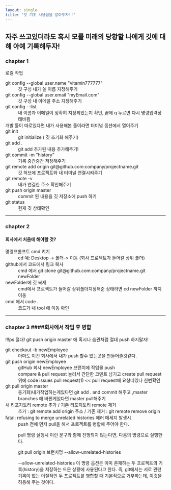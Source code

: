 ```yaml
---
layout: single
title: "깃 기초 사용법을 알아두자!!"
---
```


<h2>자주 쓰고있더라도 혹시 모를 미래의 당황할 나에게 깃에 대해 아예 기록해두자!</h2>

<h3>chapter 1</h2>
<p>로컬 작업</p>

<dl>
  <dt>
    git config --global user.name "vitamin777777"
  </dt>
  <dd>
    깃 구성 내가 쓸 이름 지정해주기
  </dd>
  <dt>
    git config --global user.email "myEmail.com"
  </dt>
  <dd>
    깃 구성 내 이메일 주소 지정해주기
  </dd>
  <dt>
    git config --list
  </dt>
  <dd>
    내 이름과 이메일이 정확히 지정되었는지 확인, 끝에 q 누르면 다시 명령입력상태바뀜
  </dd>
  <dt>
    개발 툴이 따로있다면 내가 사용해본 툴이라면 터미널 옵션에서 열어주기
  </dt>
  <dd>
    
  </dd>
  <dt>
    git init
  </dt>
  <dd>
    git initialize ( 깃 초기화 해주기)  
  </dd>
  <dt>
    git add . 
  </dt>
  <dd>
    git add 추가된 내용 추가해주기!
  </dd>
  <dt>
    git commit -m "history"
  </dt>
  <dd>
    기록 중간중간 저장해주기
  </dd>
  <dt>
    git remote add origin git@github.com:company/projectname.git
  </dt>
  <dd>
    깃 허브에 프로젝트와 내 터미널 연결시켜주기
  </dd>
  <dt>
    git remote -v
  </dt>
  <dd>
    내가 연결한 주소 확인해주기
  </dd>
  <dt>
    git push origin master 
  </dt>
  <dd>
    commit 된 내용을 깃 저장소에 push 하기
  </dd>
  <dt>
    git status
  </dt>
  <dd>
    현재 깃 상태확인
  </dd>
</dl>
<hr>

<h3>chapter 2</h3>

#### 회사에서 처음에 해야할 것?

<dl>
  <dt>
    명령프롬프트 cmd 켜기
  </dt>
  <dd>
    cd 예: Desktop -> 폴더-> 이동 (회사 프로젝트가 들어갈 상위 폴더)
  </dd>
  <dt>
    github에서 코드에서 링크 복사
  </dt>
  <dd>
    cmd 에서 git clone git@github.com:company/projectname.git newFolder
  </dd>
  <dt>
    newFolder에 깃 복제 
  </dt>
  <dd>
    cmd에서 프로젝트가 들어갈 상위폴더지정해준 상태라면 cd newFolder 까지 이동
  </dd>
  <dt>
    cmd 에서 code .  
  </dt>
  <dd>
    코드가 내 tool 에 이동 확인
  </dd>
</dl>
<hr>

### chapter 3 ####회사에서 작업 후 병합

<p>!!!ps 절대! git push origin master 에 혹시나 습관처럼 절대 push 하지말자!</p>
<dl>
  <dt>
    git checkout -b newEmployee
  </dt>
  <dd>
     아마도 이건 회사에서 내가 push 할수 있는곳을 만들어줄것같다.
  </dd>
  <dt>
    git push origin newEmployee
  </dt>
  <dd>
    gitHub 회사 newEmployee 브랜치에 작업물 push<br>
    compare & pull request 눌러서 간단한 코멘트 남기고 create pull request<br>
    위에 code issues pull request(1) << pull request에 요청떠있나 한번확인 
  </dd>
  <dt>
    git pull origin master
  </dt>
  <dd>
    동기화)내가작업하는게있다면 git add . and commit 해주고 ,master branches 에 바뀐게있다면 master pull해주기
  </dd>
  <dt>
    새 리포지토리 remote 추가 / 기존 리포지토리 remote 제거
  </dt>
  <dd>
    추가 : git remote add origin 주소 / 기존 제거 : git remote remove origin
  </dd>
  <dt>
    fatal: refusing to merge unrelated histories 에러 메세지 발생시
  </dt>
  <dd>
    push 전에 먼저 pull을 해서 프로젝트를 병합해 주어야 한다.

pull 명령 실행시 이런 문구와 함께 진행되지 않는다면, 다음의 명령으로 실행한다.

git pull origin 브런치명 --allow-unrelated-histories

--allow-unrelated-histories 이 명령 옵션은 이미 존재하는 두 프로젝트의 기록(history)을 저장하는 드문 상황에 사용된다고 한다. 즉, git에서는 서로 관련 기록이 없는 이질적인 두 프로젝트를 병합할 때 기본적으로 거부하는데, 이것을 허용해 주는 것이다.

  </dd>
  <dt>

  </dt>
  <dd>

  </dd>
  <dt>

  </dt>
  <dd>

  </dd>
  <dt>

  </dt>
  <dd>

  </dd>
</dl>
